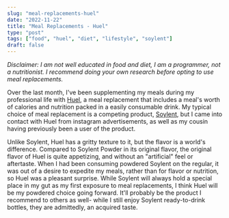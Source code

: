 ```yaml
---
slug: "meal-replacements-huel"
date: "2022-11-22"
title: "Meal Replacements - Huel"
type: "post"
tags: ["food", "huel", "diet", "lifestyle", "soylent"]
draft: false
---  
```

_Disclaimer: I am not well educated in food and diet, I am a programmer, not a nutritionist. I recommend doing your own research before opting to use meal replacements._  
  
Over the last month, I've been supplementing my meals during my professional life with [Huel](https://huel.com/), a meal replacement that includes a meal's worth of calories and nutrition packed in a easily consumable drink. My typical choice of meal replacement is a competing product, [Soylent](https://soylent.com/), but I came into contact with Huel from instagram advertisements, as well as my cousin having previously been a user of the product.  
  
Unlike Soylent, Huel has a gritty texture to it, but the flavor is a world's difference. Compared to Soylent Powder in its original flavor, the original flavor of Huel is quite appetizing, and without an "artificial" feel or aftertaste. When I had been consuming powdered Soylent on the regular, it was out of a desire to expedite my meals, rather than for flavor or nutrition, so Huel was a pleasant surprise. While Soylent will always hold a special place in my gut as my first exposure to meal replacements, I think Huel will be my powdered choice going forward. It'll probably be the product I recommend to others as well- while I still enjoy Soylent ready-to-drink bottles, they are admittedly, an acquired taste.   
  
